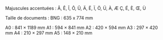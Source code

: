 Majuscules accentuées :
Â, Ê, Î, Ô, Û, Ä, Ë, Ï, Ö, Ü, À, Æ Ç, É, È, Œ, Ù

Taille de documents :
BNG : 635 x 774 mm

A0 : 841 × 1189 mm
A1 : 594 × 841 mm
A2 : 420 × 594 mm
A3 : 297 × 420 mm
A4 : 210 × 297 mm
A5 : 148 × 210 mm
